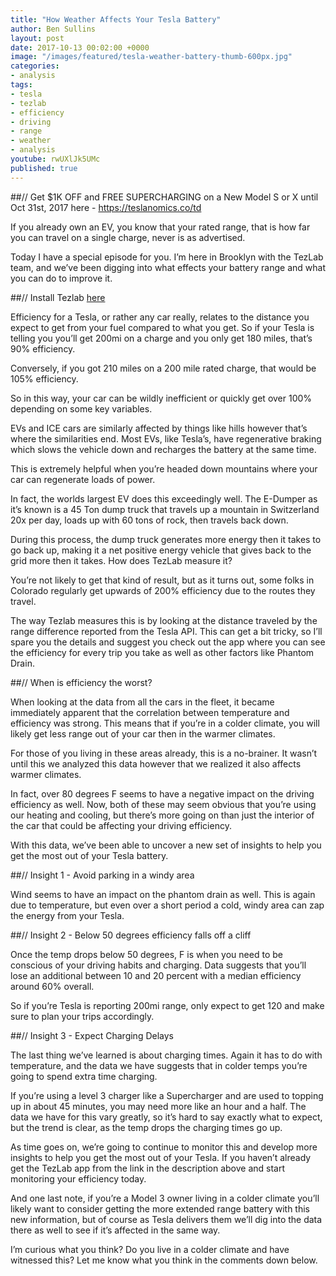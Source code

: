 ```yaml
---
title: "How Weather Affects Your Tesla Battery"
author: Ben Sullins
layout: post
date: 2017-10-13 00:02:00 +0000
image: "/images/featured/tesla-weather-battery-thumb-600px.jpg"
categories:
- analysis
tags:
- tesla
- tezlab
- efficiency
- driving
- range
- weather
- analysis
youtube: rwUXlJk5UMc
published: true
---
```

##// Get $1K OFF and FREE SUPERCHARGING on a New Model S or X until Oct 31st, 2017 here - https://teslanomics.co/td

If you already own an EV, you know that your rated range, that is how far you can travel on a single charge, never is as advertised.

Today I have a special episode for you. I’m here in Brooklyn with the TezLab team, and we’ve been digging into what effects your battery range and what you can do to improve it.

##// Install Tezlab [here](https://teslanomics.co/tz)

Efficiency for a Tesla, or rather any car really, relates to the distance you expect to get from your fuel compared to what you get. So if your Tesla is telling you you’ll get 200mi on a charge and you only get 180 miles, that’s 90% efficiency.

Conversely, if you got 210 miles on a 200 mile rated charge, that would be 105% efficiency.

So in this way, your car can be wildly inefficient or quickly get over 100% depending on some key variables.

EVs and ICE cars are similarly affected by things like hills however that’s where the similarities end. Most EVs, like Tesla’s, have regenerative braking which slows the vehicle down and recharges the battery at the same time.

This is extremely helpful when you’re headed down mountains where your car can regenerate loads of power.


In fact, the worlds largest EV does this exceedingly well. The E-Dumper as it’s known is a 45 Ton dump truck that travels up a mountain in Switzerland 20x per day, loads up with 60 tons of rock, then travels back down.

During this process, the dump truck generates more energy then it takes to go back up, making it a net positive energy vehicle that gives back to the grid more then it takes.
How does TezLab measure it?

You’re not likely to get that kind of result, but as it turns out, some folks in Colorado regularly get upwards of 200% efficiency due to the routes they travel.

The way Tezlab measures this is by looking at the distance traveled by the range difference reported from the Tesla API. This can get a bit tricky, so I’ll spare you the details and suggest you check out the app where you can see the efficiency for every trip you take as well as other factors like Phantom Drain.

##// When is efficiency the worst?

When looking at the data from all the cars in the fleet, it became immediately apparent that the correlation between temperature and efficiency was strong. This means that if you’re in a colder climate, you will likely get less range out of your car then in the warmer climates.

For those of you living in these areas already, this is a no-brainer. It wasn’t until this we analyzed this data however that we realized it also affects warmer climates.

In fact, over 80 degrees F seems to have a negative impact on the driving efficiency as well. Now, both of these may seem obvious that you’re using our heating and cooling, but there’s more going on than just the interior of the car that could be affecting your driving efficiency.

With this data, we’ve been able to uncover a new set of insights to help you get the most out of your Tesla battery.

##// Insight 1 - Avoid parking in a windy area

Wind seems to have an impact on the phantom drain as well. This is again due to temperature, but even over a short period a cold, windy area can zap the energy from your Tesla.

##// Insight 2 - Below 50 degrees efficiency falls off a cliff

Once the temp drops below 50 degrees, F is when you need to be conscious of your driving habits and charging. Data suggests that you’ll lose an additional between 10 and 20 percent with a median efficiency around 60% overall.

So if you’re Tesla is reporting 200mi range, only expect to get 120 and make sure to plan your trips accordingly.

##// Insight 3 - Expect Charging Delays

The last thing we’ve learned is about charging times. Again it has to do with temperature, and the data we have suggests that in colder temps you’re going to spend extra time charging.

If you’re using a level 3 charger like a Supercharger and are used to topping up in about 45 minutes, you may need more like an hour and a half. The data we have for this vary greatly, so it’s hard to say exactly what to expect, but the trend is clear, as the temp drops the charging times go up.


As time goes on, we’re going to continue to monitor this and develop more insights to help you get the most out of your Tesla. If you haven’t already get the TezLab app from the link in the description above and start monitoring your efficiency today.

And one last note, if you’re a Model 3 owner living in a colder climate you’ll likely want to consider getting the more extended range battery with this new information, but of course as Tesla delivers them we’ll dig into the data there as well to see if it’s affected in the same way.

I’m curious what you think? Do you live in a colder climate and have witnessed this? Let me know what you think in the comments down below.
